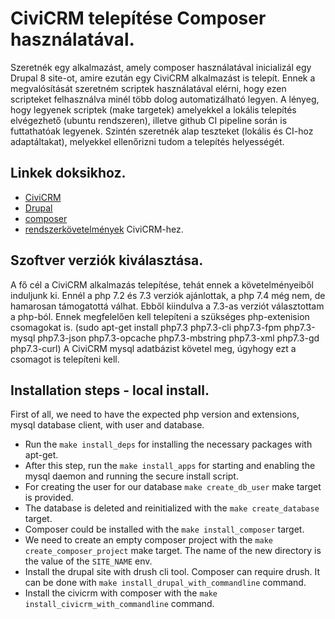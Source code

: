 # CiviCRM telepítése Composer használatával.

Szeretnék egy alkalmazást, amely composer használatával inicializál egy Drupal 8 site-ot, amire ezután egy CiviCRM alkalmazást is telepít. Ennek a megvalósítását szeretném scriptek használatával elérni, hogy ezen scripteket felhasználva minél több dolog automatizálható legyen. A lényeg, hogy legyenek scriptek (make targetek) amelyekkel a lokális telepítés elvégezhető (ubuntu rendszeren), illetve github CI pipeline során is futtathatóak legyenek. Szintén szeretnék alap teszteket (lokális és CI-hoz adaptáltakat), melyekkel ellenőrizni tudom a telepítés helyességét.

## Linkek doksikhoz.

- [CiviCRM](https://civicrm.org/)
- [Drupal](https://www.drupal.org/)
- [composer](https://getcomposer.org/)
- [rendszerkövetelmények](https://docs.civicrm.org/installation/en/latest/general/requirements/) CiviCRM-hez.

## Szoftver verziók kiválasztása.

A fő cél a CiviCRM alkalmazás telepítése, tehát ennek a követelményeiből induljunk ki. Ennél a php 7.2 és 7.3 verziók ajánlottak, a php 7.4 még nem, de hamarosan támogatottá válhat. Ebből kiindulva a 7.3-as verziót választottam a php-ból. Ennek megfelelően kell telepíteni a szükséges php-extenision csomagokat is. (sudo apt-get install php7.3 php7.3-cli php7.3-fpm php7.3-mysql php7.3-json php7.3-opcache php7.3-mbstring php7.3-xml php7.3-gd php7.3-curl)
A CiviCRM mysql adatbázist követel meg, úgyhogy ezt a csomagot is telepíteni kell.

## Installation steps - local install.

First of all, we need to have the expected php version and extensions, mysql database client, with user and database.
- Run the `make install_deps` for installing the necessary packages with apt-get.
- After this step, run the `make install_apps` for starting and enabling the mysql daemon and running the secure install script.
- For creating the user for our database `make create_db_user` make target is provided.
- The database is deleted and reinitialized with the `make create_database` target.
- Composer could be installed with the `make install_composer` target.
- We need to create an empty composer project with the `make create_composer_project` make target. The name of the new directory is the value of the `SITE_NAME` env.
- Install the drupal site with drush cli tool. Composer can require drush. It can be done with `make install_drupal_with_commandline` command.
- Install the civicrm with composer with the `make install_civicrm_with_commandline` command.
